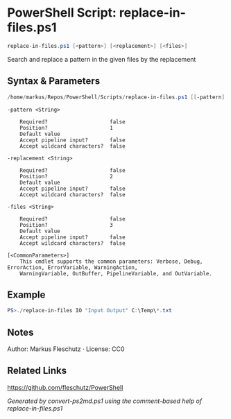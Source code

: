 # PowerShell Script: replace-in-files.ps1
```powershell
replace-in-files.ps1 [<pattern>] [<replacement>] [<files>]
```

Search and replace a pattern in the given files by the replacement

## Syntax & Parameters
```powershell
/home/markus/Repos/PowerShell/Scripts/replace-in-files.ps1 [[-pattern] <String>] [[-replacement] <String>] [[-files] <String>] [<CommonParameters>]
```

```
-pattern <String>
    
    Required?                    false
    Position?                    1
    Default value                
    Accept pipeline input?       false
    Accept wildcard characters?  false
```

```
-replacement <String>
    
    Required?                    false
    Position?                    2
    Default value                
    Accept pipeline input?       false
    Accept wildcard characters?  false
```

```
-files <String>
    
    Required?                    false
    Position?                    3
    Default value                
    Accept pipeline input?       false
    Accept wildcard characters?  false
```

```
[<CommonParameters>]
    This cmdlet supports the common parameters: Verbose, Debug, ErrorAction, ErrorVariable, WarningAction, 
    WarningVariable, OutBuffer, PipelineVariable, and OutVariable.
```

## Example
```powershell
PS>./replace-in-files IO "Input Output" C:\Temp\*.txt
```


## Notes
Author: Markus Fleschutz · License: CC0

## Related Links
https://github.com/fleschutz/PowerShell

*Generated by convert-ps2md.ps1 using the comment-based help of replace-in-files.ps1*
